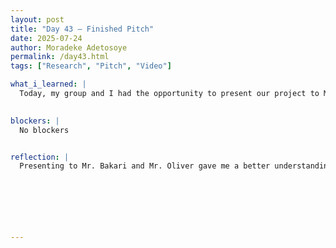 ```yaml
---
layout: post
title: "Day 43 – Finished Pitch"
date: 2025-07-24
author: Moradeke Adetosoye
permalink: /day43.html
tags: ["Research", "Pitch", "Video"]

what_i_learned: |
  Today, my group and I had the opportunity to present our project to Mr. Bakari from The Sports and Entertainment Group and Mr. Oliver from New York Public Radio. During the meeting, they asked several clarifying questions that pushed us to think more critically about our project’s purpose and structure. They also gave us useful suggestions on additional features we could include or ways to improve how we communicate our ideas. Their insights helped us identify a few areas we hadn’t fully developed. After the presentation, we shifted our focus back to the 90-second elevator pitch, working on final edits to the script and visuals. We made adjustments based on the feedback and practiced how to present it clearly and confidently before submitting.

  
blockers: |
  No blockers


reflection: |
  Presenting to Mr. Bakari and Mr. Oliver gave me a better understanding of how our project is viewed by professionals outside of our immediate circle. Their questions highlighted areas we needed to explain more clearly, and their suggestions opened up new ideas we hadn’t considered before. It reminded me that feedback isn’t just about fixing mistakes—it’s about finding ways to grow and improve. Working on the elevator pitch right after the meeting also helped me apply their input right away, which made the process feel more purposeful. It was a good reminder to always stay open to critique and be ready to adjust.






  
---
```


